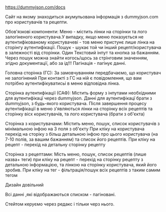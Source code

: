 https://dummyjson.com/docs

Сайт на якому знаходиться акумульована інформація з dummyjson.com про користувачів та рецепти.

Обов'язкові компоненти:
Меню - містить лінки на сторінки та лого залогіненого користувача.У випадку, якщо меню показується не аутентифікованому користувачеві - тов меню пристунє лише лінка на сторінгу аутентифікації.
Пошук - шукає той чи інший рецепт/користувача в залежності від сторінки. Один Текстовий інпут та кнопка за бажанням. Через пошук можна знайти когось/щось за стрінговим значенням, згідно документації, або за ід!!!
Пагінація - пагінує данні.

Головна сторінка (ГС):
За замовчуванням передбачаємо, що користувач не залогінений
При контакті з ГС на ній є повідомлення, що вам потрібно аутентифікуватисьі в меню відповідна лінка.

Сторінка aутентифікації (САФ):
Містить форму з інпутами необхідними для аутентифікацї через dummyjson. Данні для аутентифікацї брати з dummyjson, з будь-якого користувача.
Після завершення процесу аутентифікації в меню з'являються лінки на сторінку всіх рецептів та сторінку вісх користувачів, та лого користувача (брати з об'єкта)




Сторінка з користувачами:
Містить меню, пошук, список користувачів з мінімальною інфою на 3 поля з об'єкту
При кліку на користувача перехід на сторіку з більш детальною інфою про цього користувача (на 7-10 полів, за вашим бажанням) та список його рецептів. При кліку на рецепт - перехід на детальну сторінку рецепту

Сторінка з рецептами:
Мість меню, пошук, список рецептів (лише назва+ теги)
при кліку на рецепт - перехід на сторінку рецепту з детальною інформацією, та лінкою на сторінку користувача, який його зробив.
При кліку на тег - фільтрація/пошук всіх рецептів з таким самим тегом

Дизайн довільний

Всі данні ,які відображаються списком - пагіновані.

Стейтом керуємо через редакс і тільки черз нього.



